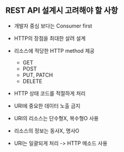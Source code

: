 ## REST API 설계시 고려해야 할 사항

- 개발자 중심 보다는 Consumer first

- HTTP의 장점을 최대한 살려 설계

- 리소스에 적당한 HTTP method 제공
  - GET
  - POST
  - PUT, PATCH
  - DELETE

- HTTP 상태 코드를 적절하게 처리

- URI에 중요한 데이터 노출 금지

- URI의 리소스는 단수형X, 복수형O 사용

- 리소스의 정보는 동사X, 명사O

- URI는 일괄되게 처리 -> HTTP 메소드 사용 